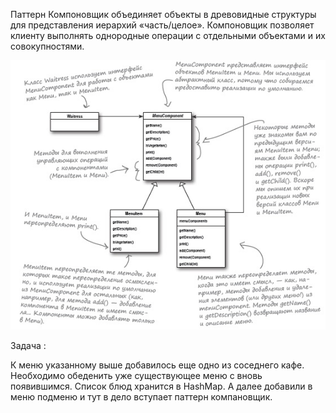 
Паттерн Компоновщик объединяет объекты в древовидные структуры для представления иерархий «часть/целое». Компоновщик 
позволяет клиенту выполнять однородные операции с отдельными объектами и их совокупностями.

![изображение image9](https://github.com/SergioMyJava/Head-First/blob/master/src/main/java/chapter9/composite/composite.jpg)

Задача :

К меню указанному выше добавилось еще одно из соседнего кафе. Необходимо обеденить уже существующее меню с вновь 
появившимся. Список блюд хранится в HashMap. А далее добавили в меню подменю и тут в дело вступает паттерн компановщик.
